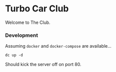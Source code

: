# Turbo Car Club

Welcome to The Club.

### Development

Assuming `docker` and `docker-compose` are available...

```
dc up -d
```

Should kick the server off on port 80.

